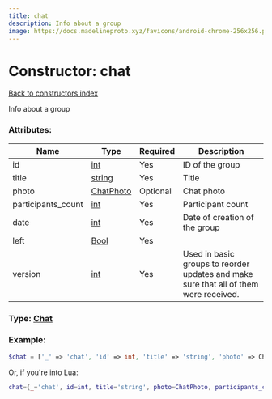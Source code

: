 ```yaml
---
title: chat
description: Info about a group
image: https://docs.madelineproto.xyz/favicons/android-chrome-256x256.png
---
```

# Constructor: chat  
[Back to constructors index](index.md)



Info about a group

### Attributes:

| Name     |    Type       | Required | Description |
|----------|---------------|----------|-------------|
|id|[int](../types/int.md) | Yes|ID of the group|
|title|[string](../types/string.md) | Yes|Title|
|photo|[ChatPhoto](../types/ChatPhoto.md) | Optional|Chat photo|
|participants\_count|[int](../types/int.md) | Yes|Participant count|
|date|[int](../types/int.md) | Yes|Date of creation of the group|
|left|[Bool](../types/Bool.md) | Yes|
|version|[int](../types/int.md) | Yes|Used in basic groups to reorder updates and make sure that all of them were received.|



### Type: [Chat](../types/Chat.md)


### Example:

```php
$chat = ['_' => 'chat', 'id' => int, 'title' => 'string', 'photo' => ChatPhoto, 'participants_count' => int, 'date' => int, 'left' => Bool, 'version' => int];
```  


Or, if you're into Lua:

```lua
chat={_='chat', id=int, title='string', photo=ChatPhoto, participants_count=int, date=int, left=Bool, version=int}

```


